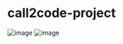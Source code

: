 # call2code-project
![image](https://github.com/user-attachments/assets/731eef6d-9b89-46eb-b3b5-29bffc2fb06e)
![image](https://github.com/user-attachments/assets/deb9648d-f6b7-4473-b274-23c0c6b170e0)
